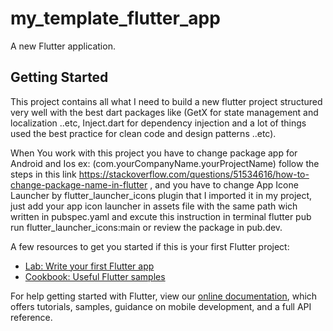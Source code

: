 # my_template_flutter_app

A new Flutter application.

## Getting Started

This project contains all what I need to build a new flutter project structured very well with the best dart packages like (GetX for state management and localization ..etc, Inject.dart for dependency injection and a lot of things used the best practice for clean code and design patterns ..etc).

When You work with this project you have to change package app for Android and Ios ex: (com.yourCompanyName.yourProjectName) follow the steps in this link 
https://stackoverflow.com/questions/51534616/how-to-change-package-name-in-flutter ,
and you have to change App Icone Launcher by flutter_launcher_icons plugin that I imported it in my project, just
add your app icon launcher in assets file with the same path wich written in pubspec.yaml and excute this instruction in terminal
flutter pub run flutter_launcher_icons:main or review the package in pub.dev.


A few resources to get you started if this is your first Flutter project:

- [Lab: Write your first Flutter app](https://flutter.dev/docs/get-started/codelab)
- [Cookbook: Useful Flutter samples](https://flutter.dev/docs/cookbook)

For help getting started with Flutter, view our
[online documentation](https://flutter.dev/docs), which offers tutorials,
samples, guidance on mobile development, and a full API reference.
